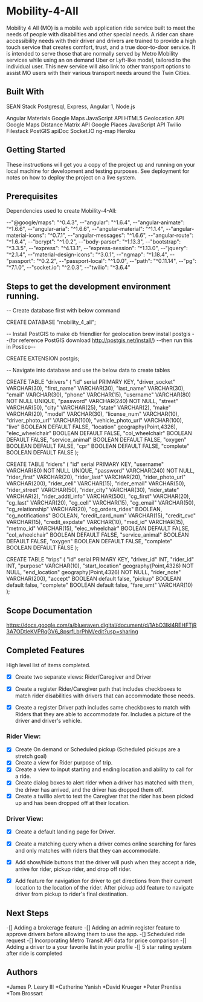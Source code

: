 # Mobility-4-All

Mobility 4 All (MO) is a mobile web application ride service built to meet the needs of people with disabilities and other special needs. A rider can share accessibility needs with their driver and drivers are trained to provide a high touch service that creates comfort, trust, and a true door-to-door service. It is intended to serve those that are normally served by Metro Mobility services while using an on demand Uber or Lyft-like model, tailored to the individual user. This new service will also link to other transport options to assist MO users with their various transport needs around the Twin Cities.

## Built With

SEAN Stack Postgresql, Express, Angular 1, Node.js

Angular Materials
Google Maps JavaScript API
HTML5 Geolocation API
Google Maps Distance Matrix API
Google Places JavaScript API
Twilio
Filestack
PostGIS
apiDoc
Socket.IO
ng-map
Heroku

## Getting Started

These instructions will get you a copy of the project up and running on your local machine for development and testing purposes. See deployment for notes on how to deploy the project on a live system.

## Prerequisites

Dependencies used to create Mobility-4-All:

--"@google/maps": "^0.4.3",
--"angular": "^1.6.4",
--"angular-animate": "^1.6.6",
--"angular-aria": "^1.6.6",
--"angular-material": "^1.1.4",
--"angular-material-icons": "^0.7.1",
--"angular-messages": "^1.6.6",
--"angular-route": "^1.6.4",
--"bcrypt": "^1.0.2",
--"body-parser": "^1.13.3",
--"bootstrap": "^3.3.5",
--"express": "^4.13.1",
--"express-session": "^1.13.0",
--"jquery": "^2.1.4",
--"material-design-icons": "^3.0.1",
--"ngmap": "^1.18.4",
--"passport": "^0.2.2",
--"passport-local": "^1.0.0",
--"path": "^0.11.14",
--"pg": "^7.1.0",
--"socket.io": "^2.0.3",
--"twilio": "^3.6.4"

## Steps to get the development environment running.

-- Create database first with below command

CREATE DATABASE "mobility_4_all";

-- Install PostGIS to make db friendlier for geolocation
brew install postgis
--(for reference PostGIS download http://postgis.net/install/)
--then run this in Postico--

CREATE EXTENSION postgis;

-- Navigate into database and use the below data to create tables

CREATE TABLE "drivers" (
  "id" serial PRIMARY KEY,
  "driver_socket" VARCHAR(30),
  "first_name" VARCHAR(30),
  "last_name" VARCHAR(30),
  "email" VARCHAR(30),
  "phone" VARCHAR(15),
  "username" VARCHAR(80) NOT NULL UNIQUE,
  "password" VARCHAR(240) NOT NULL,
  "street" VARCHAR(50),
  "city" VARCHAR(25),
  "state" VARCHAR(2),
  "make" VARCHAR(20),
  "model" VARCHAR(30),
  "license_num" VARCHAR(10),
  "driver_photo_url" VARCHAR(100),
  "vehicle_photo_url" VARCHAR(100),
  "live" BOOLEAN DEFAULT FALSE,
  "location" geography(Point,4326),
  "elec_wheelchair" BOOLEAN DEFAULT FALSE,
  "col_wheelchair" BOOLEAN DEFAULT FALSE,
  "service_animal" BOOLEAN DEFAULT FALSE,
  "oxygen" BOOLEAN DEFAULT FALSE,
  "cpr" BOOLEAN DEFAULT FALSE,
  "complete" BOOLEAN DEFAULT FALSE
);

CREATE TABLE "riders" (
  "id" serial PRIMARY KEY,
  "username" VARCHAR(80) NOT NULL UNIQUE,
  "password" VARCHAR(240) NOT NULL,
  "rider_first" VARCHAR(20),
  "rider_last" VARCHAR(20),
  "rider_photo_url" VARCHAR(200),
  "rider_cell" VARCHAR(15),
  "rider_email" VARCHAR(50),
  "rider_street" VARCHAR(50),
  "rider_city" VARCHAR(30),
  "rider_state" VARCHAR(2),
  "rider_addtl_info" VARCHAR(500),
  "cg_first" VARCHAR(20),
  "cg_last" VARCHAR(20),
  "cg_cell" VARCHAR(15),
  "cg_email" VARCHAR(50),
  "cg_relationship" VARCHAR(20),
  "cg_orders_rides" BOOLEAN,
  "cg_notifications" BOOLEAN,
  "credit_card_num" VARCHAR(15),
  "credit_cvc" VARCHAR(15),
  "credit_expdate" VARCHAR(10),
  "med_id" VARCHAR(15),
  "metmo_id" VARCHAR(15),
  "elec_wheelchair" BOOLEAN DEFAULT FALSE,
  "col_wheelchair" BOOLEAN DEFAULT FALSE,
  "service_animal" BOOLEAN DEFAULT FALSE,
  "oxygen" BOOLEAN DEFAULT FALSE,
  "complete" BOOLEAN DEFAULT FALSE
);

CREATE TABLE "trips" (
  "id" serial PRIMARY KEY,
  "driver_id" INT,
  "rider_id" INT,
  "purpose" VARCHAR(10),
  "start_location" geography(Point,4326) NOT NULL,
  "end_location" geography(Point,4326) NOT NULL,
  "rider_note" VARCHAR(200),
  "accept" BOOLEAN default false,
  "pickup" BOOLEAN default false,
  "complete" BOOLEAN default false,
  "fare_amt" VARCHAR(10)
);

## Scope Documentation

https://docs.google.com/a/blueraven.digital/document/d/1AbO3lkl4REHFTjR3A7ODtleKVPRqGV6_8psrfLbrPhM/edit?usp=sharing

## Completed Features

High level list of items completed.

-[x] Create two separate views: Rider/Caregiver and Driver

-[x] Create a register Rider/Caregiver path that includes checkboxes to match rider disabilities with drivers that
can accommodate those needs.

-[x] Create a register Driver path includes same checkboxes to match with Riders that they are able to accommodate for.
Includes a picture of the driver and driver's vehicle.

### Rider View: ###

-[x] Create On demand or Scheduled pickup (Scheduled pickups are a stretch goal)
-[x] Create a view for Rider purpose of trip.
-[x] Create a view to input starting and ending location and ability to call for a ride.
-[x] Create dialog boxes to alert rider when a driver has matched with them, the driver has arrived, and the
driver has dropped them off.
-[x] Create a twillio alert to text the Caregiver that the rider has been picked up and has been dropped off
at their location.
### Driver View: ###
-[x] Create a default landing page for Driver.
-[x] Create a matching query when a driver comes online searching for fares and only matches with riders that
they can accommodate.
-[x] Add show/hide buttons that the driver will push when they accept a ride, arrive for rider, pickup rider, and
drop off rider.
-[x] Add feature for navigation for driver to get directions from their current location to the location of the
rider.  After pickup add feature to navigate driver from pickup to rider's final destination.


## Next Steps
-[] Adding a brokerage feature
-[] Adding an admin register feature to approve drivers before allowing them to use the app.
-[] Scheduled ride request
-[] Incorporating Metro Transit API data for price comparison
-[] Adding a driver to a your favorite list in your profile
-[] 5 star rating system after ride is completed




## Authors

*James P. Leary III
*Catherine Yanish
*David Krueger
*Peter Prentiss
*Tom Brossart
